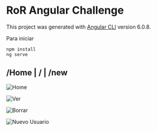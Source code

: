 # RoR Angular Challenge

This project was generated with [Angular CLI](https://github.com/angular/angular-cli) version 6.0.8.

Para iniciar

~~~
npm install
ng serve
~~~

## /Home | / | /new

  ![Home](https://drive.google.com/open?id=1YfWCbFRXpvdBPU3a1J7KLO8mJsTldbS1)

  ![Ver](https://drive.google.com/open?id=1TuPGIupHZzo81QSozgF9p0RiaekfvXtn)

  ![Borrar](https://drive.google.com/open?id=1TkL_Sw_FgvAX0z5vS27Ukov4Mj4CRSPT)

  ![Nuevo Usuario](https://drive.google.com/open?id=1a4PagiCtYYE-SUheNx9dAMRrFDLM_RLv)  
